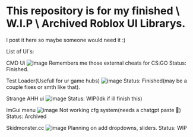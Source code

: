 # This repository is for my finished \ W.I.P \ Archived Roblox UI Librarys.

I post it here so maybe someone would need it :)

List of UI`s:

CMD Ui
![image](https://github.com/user-attachments/assets/f5aaa37f-3209-4e71-b405-642766ac13fd)
Remembers me those external cheats for CS:GO
Status: Finished.

Test Loader(Usefull for ur game hubs)
![image](https://github.com/user-attachments/assets/a6ac8d59-9713-4b4e-8566-0fb3c3f9c161)
Status: Finished(may be a couple fixes or smth like that).

Strange AHH ui
![image](https://github.com/user-attachments/assets/d29c1c6a-4c4c-490d-ae80-51dcbd28291c)
Status: WIP(Idk if ill finish this)

ImGui menu
![image](https://github.com/user-attachments/assets/ab4d3c27-1c46-4c60-a0b3-72af5c561fc1)
Not working cfg system(needs a chatgpt paste 🤑)
Status: Archived

Skidmonster.cc
![image](https://github.com/user-attachments/assets/e084a827-9083-4f9d-ab9a-482915e8dc97)
Planning on add dropdowns, sliders.
Status: WIP
